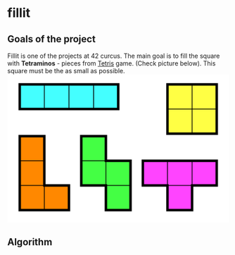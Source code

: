 fillit
======

Goals of the project
--------------------

Fillit is one of the projects at 42 curcus. The main goal is to fill the square with **Tetraminos** - pieces from 
[Tetris](https://en.wikipedia.org/wiki/Tetris) game. (Check picture below). This square must be the as small as possible.
![Tetraminos](tetraminos.svg)

Algorithm
---------

